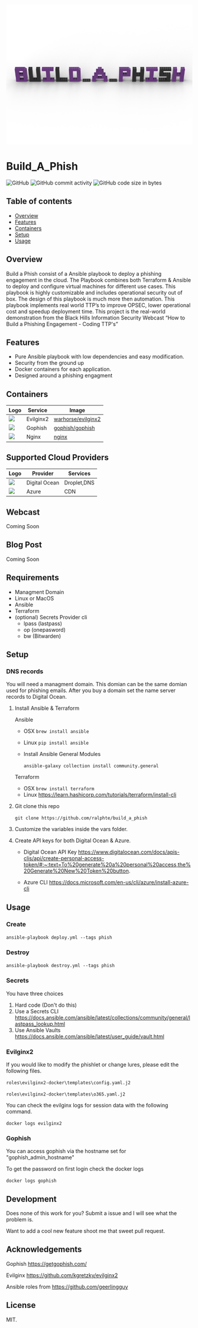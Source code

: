 ![Build A Phish Logo](/images/build_a_phish_lego.png)

# Build_A_Phish

![GitHub](https://img.shields.io/github/license/ralphte/build_a_phish) ![GitHub commit activity](https://img.shields.io/github/commit-activity/m/ralphte/build_a_phish) ![GitHub code size in bytes](https://img.shields.io/github/languages/code-size/ralphte/build_a_phish)

Table of contents 
------------------
  * [Overview](#overview)
  * [Features](#features)
  * [Containers](#containers)
  * [Setup](#setup)
  * [Usage](#usage)
  
## Overview

Build a Phish consist of a Ansible playbook to deploy a phishing engagement in the cloud. The Playbook combines both Terraform & Ansible to deploy and configure virtual machines for different use cases. This playbook is highly customizable and includes operational security out of box. The design of this playbook is much more then automation. This playbook implements real world TTP’s to improve OPSEC, lower operational cost and speedup deployment time. This project is the real-world demonstration from the Black Hills Information Security Webcast “How to Build a Phishing Engagement - Coding TTP's”

## Features

* Pure Ansible playbook with low dependencies and easy modification.
* Security from the ground up
* Docker containers for each application.
* Designed around a phishing engagment

## Containers

| Logo | Service | Image |
| ------ | ----- | ------ |
|  <img src='https://raw.githubusercontent.com/kgretzky/evilginx2/master/media/img/evilginx2-logo-512.png' width='40'>                                                                                                                         | Evilginx2  | [warhorse/evilginx2](https://github.com/warhorse/docker-evilginx2)|
| <img src='https://github.com/gophish/gophish/raw/master/static/images/logo_purple.png' width='40'>                                                                                                                             | Gophish     | [gophish/gophish](https://github.com/gophish/gophish)|
| <img src='https://d1q6f0aelx0por.cloudfront.net/product-logos/library-nginx-logo.png' width='40'>                                                                                                                             | Nginx    | [nginx](https://hub.docker.com/_/nginx)|

## Supported Cloud Providers

| Logo | Provider | Services |
| ------ | ----- | ------ |
|  <img src='https://upload.wikimedia.org/wikipedia/commons/thumb/f/ff/DigitalOcean_logo.svg/1200px-DigitalOcean_logo.svg.png' width='40'> | Digital Ocean  | Droplet,DNS |
| <img src='https://download.logo.wine/logo/Microsoft_Azure/Microsoft_Azure-Logo.wine.png' width='40'> | Azure    | CDN|

## Webcast

Coming Soon

## Blog Post

Coming Soon

## Requirements

 - Managment Domain
 - Linux or MacOS
 - Ansible
 - Terraform
 - (optional) Secrets Provider cli
    - lpass (lastpass)
    - op (onepasword)
    - bw (Bitwarden)

## Setup

### DNS records
You will need a managment domain. This domian can be the same domian used for phishing emails. After you buy a domain set the name server records to Digital Ocean.


1. Install Ansible & Terraform

    Ansible
    - OSX `brew install ansible`
    - Linux `pip install ansible`
    - Install Ansible General Modules 

        `ansible-galaxy collection install community.general`

    Terraform
    - OSX `brew install terraform`
    - Linux https://learn.hashicorp.com/tutorials/terraform/install-cli

2. Git clone this repo 

    `git clone https://github.com/ralphte/build_a_phish`

3. Customize the variables inside the vars folder.
   

4. Create API keys for both Digital Ocean & Azure.
   
    - Digital Ocean API Key https://www.digitalocean.com/docs/apis-clis/api/create-personal-access-token/#:~:text=To%20generate%20a%20personal%20access,the%20Generate%20New%20Token%20button.

    - Azure CLI https://docs.microsoft.com/en-us/cli/azure/install-azure-cli

## Usage
 
### Create

`ansible-playbook deploy.yml --tags phish`

### Destroy

`ansible-playbook destroy.yml --tags phish`

### Secrets

You have three choices

1. Hard code (Don't do this)
2. Use a Secrets CLI https://docs.ansible.com/ansible/latest/collections/community/general/lastpass_lookup.html
3. Use Ansible Vaults https://docs.ansible.com/ansible/latest/user_guide/vault.html

### Evilginx2

If you would like to modify the phishlet or change lures, please edit the following files.

`roles\evilginx2-docker\templates\config.yaml.j2`

`roles\evilginx2-docker\templates\o365.yaml.j2`

You can check the evilginx logs for session data with the following command.

`docker logs evilginx2`

### Gophish

You can access gophish via the hostname set for "gophish_admin_hostname"

To get the password on first login check the docker logs

`docker logs gophish`

## Development

Does none of this work for you? Submit a issue and I will see what the problem is.

Want to add a cool new feature shoot me that sweet pull request.

## Acknowledgements

Gophish https://getgophish.com/

Evilginx https://github.com/kgretzky/evilginx2

Ansible roles from https://github.com/geerlingguy


## License

MIT.
